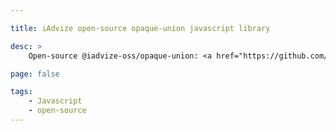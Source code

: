 ```yaml
---

title: iAdvize open-source opaque-union javascript library

desc: >
    Open-source @iadvize-oss/opaque-union: <a href="https://github.com/iadvize/opaque-union-library">github.com/iadvize/opaque-union-library</a>

page: false

tags:
    - Javascript
    - open-source
---
```


